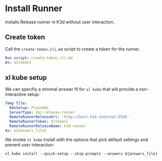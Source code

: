 # Install Runner

Installs Release runner in K3d without user interaction.

## Create token

Call the `create-token.cli.md` script to create a token for the runner.

```yaml instacli
Run script: create-token.cli.md
As: ${token}
```

## xl kube setup

We can specifiy a minimal answer fil for `xl kube` that will provide a non-interactive setup:

```yaml instacli
Temp file:
  K8sSetup: PlainK8s
  ServerType: dai-release-runner
  RemoteRunnerReleaseUrl: 'http://host.k3d.internal:5516'
  RemoteRunnerToken: ${token}
  RemoteRunnerReleaseName: k3d-runner
As: ${answers_file}
```

We invoke `xl kube` install with the options that pick default settings and prevent user interaction:

```shell
xl kube install --quick-setup --skip-prompts --answers ${answers_file}
```
